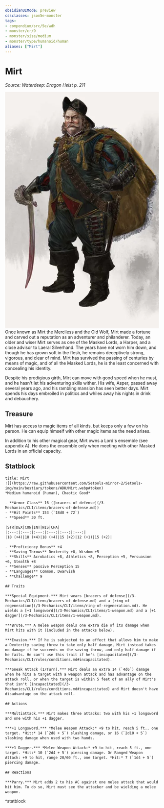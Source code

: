 ```yaml
---
obsidianUIMode: preview
cssclasses: json5e-monster
tags:
- compendium/src/5e/wdh
- monster/cr/9
- monster/size/medium
- monster/type/humanoid/human
aliases: ["Mirt"]
---
```

# Mirt
*Source: Waterdeep: Dragon Heist p. 211*  

![](https://raw.githubusercontent.com/5etools-mirror-2/5etools-img/main/bestiary/WDH/Mirt.webp#right)  
Once known as Mirt the Merciless and the Old Wolf, Mirt made a fortune and carved out a reputation as an adventurer and philanderer. Today, an older and wiser Mirt serves as one of the Masked Lords, a Harper, and a close advisor to Laeral Silverhand. The years have not worn him down, and though he has grown soft in the flesh, he remains deceptively strong, vigorous, and clear of mind. Mirt has survived the passing of centuries by means of magic, and of all the Masked Lords, he is the least concerned with concealing his identity.

Despite his prodigious girth, Mirt can move with good speed when he must, and he hasn't let his adventuring skills wither. His wife, Asper, passed away several years ago, and his rambling mansion has seen better days. Mirt spends his days embroiled in politics and whiles away his nights in drink and debauchery.

## Treasure

Mirt has access to magic items of all kinds, but keeps only a few on his person. He can equip himself with other magic items as the need arises.

In addition to his other magical gear, Mirt owns a Lord's ensemble (see appendix A). He dons the ensemble only when meeting with other Masked Lords in an official capacity.


## Statblock

```ad-statblock
title: Mirt
![](https://raw.githubusercontent.com/5etools-mirror-2/5etools-img/main/bestiary/tokens/WDH/Mirt.webp#token)
*Medium humanoid (human), Chaotic Good*

- **Armor Class** 16 ([bracers of defense](/3-Mechanics/CLI/items/bracers-of-defense.md))
- **Hit Points** 153 (`18d8 + 72`) 
- **Speed** 30 ft.

|STR|DEX|CON|INT|WIS|CHA|
|:---:|:---:|:---:|:---:|:---:|:---:|
|18 (+4)|18 (+4)|18 (+4)|15 (+2)|12 (+1)|15 (+2)|

- **Proficiency Bonus** +4
- **Saving Throws** Dexterity +8, Wisdom +5
- **Skills** Acrobatics +8, Athletics +8, Perception +5, Persuasion +6, Stealth +8
- **Senses** passive Perception 15
- **Languages** Common, Dwarvish
- **Challenge** 9

## Traits

***Special Equipment.*** Mirt wears [bracers of defense](/3-Mechanics/CLI/items/bracers-of-defense.md) and a [ring of regeneration](/3-Mechanics/CLI/items/ring-of-regeneration.md). He wields a [+1 longsword](/3-Mechanics/CLI/items/1-weapon.md) and a [+1 dagger](/3-Mechanics/CLI/items/1-weapon.md).

***Brute.*** A melee weapon deals one extra die of its damage when Mirt hits with it (included in the attacks below).

***Evasion.*** If he is subjected to an effect that allows him to make a Dexterity saving throw to take only half damage, Mirt instead takes no damage if he succeeds on the saving throw, and only half damage if he fails. He can't use this trait if he's [incapacitated](/3-Mechanics/CLI/rules/conditions.md#incapacitated).

***Sneak Attack (1/Turn).*** Mirt deals an extra 14 (`4d6`) damage when he hits a target with a weapon attack and has advantage on the attack roll, or when the target is within 5 feet of an ally of Mirt's that isn't [incapacitated](/3-Mechanics/CLI/rules/conditions.md#incapacitated) and Mirt doesn't have disadvantage on the attack roll.

## Actions

***Multiattack.*** Mirt makes three attacks: two with his +1 longsword and one with his +1 dagger.

***+1 Longsword.*** *Melee Weapon Attack:* +9 to hit, reach 5 ft., one target. *Hit:* 14 (`2d8 + 5`) slashing damage, or 16 (`2d10 + 5`) slashing damage when used with two hands.

***+1 Dagger.*** *Melee Weapon Attack:* +9 to hit, reach 5 ft., one target. *Hit:* 10 (`2d4 + 5`) piercing damage. Or Ranged Weapon Attack: +9 to hit, range 20/60 ft., one target. *Hit:* 7 (`1d4 + 5`) piercing damage.

## Reactions

***Parry.*** Mirt adds 2 to his AC against one melee attack that would hit him. To do so, Mirt must see the attacker and be wielding a melee weapon.
```
^statblock